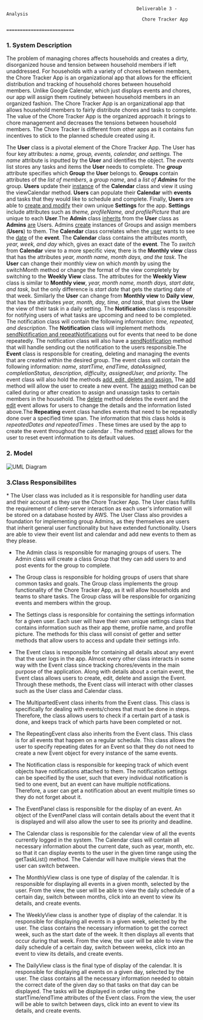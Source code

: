                                                    Deliverable 3 - Analysis
                                                      Chore Tracker App
                                                   =========================
  
 
<h3>1. System Description</h3>
  <p>The problem of managing chores affects households and creates a dirty, disorganized house and tension between household members if left unaddressed. For households with a variety of chores between members, the Chore Tracker App is an organizational app that allows for the efficient distribution and tracking of household chores between household members. Unlike Google Calendar, which just displays events and chores, our app will assign them routinely between household members in an organized fashion. The Chore Tracker App is an organizational app that allows household members to fairly distribute chores and tasks to complete. The value of the Chore Tracker App is the organized approach it brings to chore management and decreases the tensions between household members. The Chore Tracker is different from other apps as it contains fun incentives to stick to the planned schedule created using it.</p>


The **User** class is a pivotal element of the Chore Tracker App. The User has four key attributes: a *name, group, events, calendar, and settings.* The *name* attribute is inputted by the **User** and identifies the object. The *events* list stores any tasks and items the **User** needs to complete. The __*group*__ attribute specifies which **Group** the **User** belongs to. **Groups** contain attributes of the _list of members_, a _group name_, and a _list of **Admins**_ for the group. **Users** update their <ins>instance</ins> of the **Calendar** class and view it using the viewCalendar method. **Users** can populate their **Calendar** with **events** and tasks that they would like to schedule and complete. Finally, **Users** are able to <ins>create and modify</ins> their own unique **Settings** for the app. **Settings** include attributes such as _theme, profileName, and profilePicture_ that are unique to each **User**.The **Admin** class <ins>inherits</ins> from the **User** class as **Admins** <ins>are</ins> Users. Admins <ins>create</ins> instances of Groups and assign members (**Users**) to them.
The **Calendar** class correlates when the <ins>user</ins> wants to see the <ins>date</ins> of the **event**. The **Calendar** class contains the attributes _month, year, week, and day_ which, gives an exact date of the **event**. The  To _switch_ from **Calendar** view to a more specific view, there is the **Monthly view** class that has the attributes _year, month name,  month days, and the task_. The **User** can change their monthly view on which _month_ by using the switchMonth method or change the format of the view completely by switching to the **Weekly View** class. The attributes for the **Weekly View** class is similar to **Monthly view**, _year, month name,  month days, start date, and task_, but the only difference is _start date_ that gets the starting date of that week. Similarly the **User** can change from **Monthly view** to **Daily view**, that has the attributes _year, month, day, time, and task_, that gives the **User** the view of their task in a daily setting. The **Notification** class is responsible for notifying users of what tasks are upcoming and need to be completed. The notification class will contain the following information: _time, repeated, and description_. The **Notification** class will implement methods <ins>sendNotification and repeatNotifications</ins> out for events that need to be done repeatedly. The notification class will also have a <ins>sendNotification</ins> method that will handle sending out the notification to the users responsible.The **Event** class is responsible for creating, deleting and managing the events that are created within the desired group. The event class will contain the following information: _name, startTime, endTime, dateAssigned, completionStatus, description, difficulty, assignedUser, and priority._ The event class will also hold the methods <ins>add, edit, delete and assign.</ins> The <ins>add</ins> method will allow the user to create a new event. The <ins>assign</ins> method can be called during or after creation to assign and unassign tasks to certain members in the household. The <ins>delete</ins> method deletes the event and the <ins>edit</ins> event allows for users to change the details and the information listed above.The **Repeating** event class handles events that need to be repeatedly done over a specified time span. The information that this class holds is _repeatedDates and repeatedTimes_ . These times are used by the app to create the event throughout the calendar . The method <ins>reset</ins> allows for the user to reset event information to its default values.



 
<h3>2. Model</h3>

![UML Diagram](https://github.com/zachspiel/ChoreTrackerApp/blob/master/Image%20Resources/UML_Combined%20(1).png)




<h3>3.Class Responsibilites</h3>
* The User class was included as it is responsible for handling user data and their account as they use the Chore Tracker App. The User class fulfills the requirement of client-server interaction as each user's information will be stored on a database hosted by AWS. The User Class also provides a foundation for implementing group Admins, as they themselves are users that inherit general user functionality but have extended functionality. Users are able to view their event list and calendar and add new events to them as they please.

* The Admin class is responsible for managing groups of users. The Admin class will create a class Group that they can add users to and post events for the group to complete. 

* The Group class is responsible for holding groups of users that share common tasks and goals. The Group class implements the group functionality of the Chore Tracker App, as it will allow households and teams to share tasks. The Group class will be responsible for organizing events and members within the group. 

* The Settings class is responsible for containing the settings information for a given user. Each user will have their own unique settings class that contains information such as their app theme, profile name, and profile picture. The methods for this class will consist of getter and setter methods that allow users to access and update their settings info.

* The Event class is responsible for containing all details about any event that the user logs in the app. Almost every other class interacts in some way with the Event class since tracking chores/events in the main purpose of the application. Along with details about a certain event, the Event class allows users to create, edit, delete and assign the Event. Through these methods, the Event class will interact with other classes such as the User class and Calendar class.

* The MultipartedEvent class inherits from the Event class. This class is specifically for dealing with events/chores that must be done in steps. Therefore, the class allows users to check if a certain part of a task is done, and keeps track of which parts have been completed or not.

* The RepeatingEvent class also inherits from the Event class. This class is for all events that happen on a regular schedule. This class allows the user to specify repeating dates for an Event so that they do not need to create a new Event object for every instance of the same events.

* The Notification class is responsible for keeping track of which event objects have notifications attached to them. The notification settings can be specified by the user, such that every individual notification is tied to one event, but an event can have multiple notifications. Therefore, a user can get a notification about an event multiple times so they do not forget about it.

* The EventPanel class is responsible for the display of an event. An object of the EventPanel class will contain details about the event that it is displayed and will also allow the user to see its priority and deadline.

* The Calendar class is responsible for the calendar view of all the events currently logged in the system. The Calendar class will contain all necessary information about the current date, such as year, month, etc. so that it can display events to the user in the given time range using the getTaskList() method. The Calendar will have multiple views that the user can switch between.

* The MonthlyView class is one type of display of the calendar. It is responsible for displaying all events in a given month, selected by the user. From the view, the user will be able to view the daily schedule of a certain day, switch between months, click into an event to view its details, and create events. 

* The WeeklyView class is another type of display of the calendar. It is responsible for displaying all events in a given week, selected by the user. The class contains the necessary information to get the correct week, such as the start date of the week. It then displays all events that occur during that week. From the view, the user will be able to view the daily schedule of a certain day, switch between weeks, click into an event to view its details, and create events. 

* The DailyView class is the final type of display of the calendar. It is responsible for displaying all events on a given day, selected by the user. The class contains all the necessary information needed to obtain the correct date of the given day so that tasks on that day can be displayed. The tasks will be displayed in order using the startTime/endTime attributes of the Event class. From the view, the user will be able to switch between days, click into an event to view its details, and create events. 
  
 
